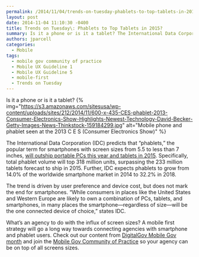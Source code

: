 ```yaml
---
permalink: /2014/11/04/trends-on-tuesday-phablets-to-top-tablets-in-2015/
layout: post
date: 2014-11-04 11:10:30 -0400
title: Trends on Tuesday\: Phablets to Top Tablets in 2015?
summary: Is it a phone or is it a tablet? The International Data Corporation (IDC) predicts that &amp;#8220;phablets,&amp;#8221; the popular term for smartphones with screen sizes from 5.5 to less than 7 inches, will outship portable PCs this year and tablets in 2015. Specifically, total phablet volume will top 318 million units, surpassing the 233 million
authors: jparcell
categories:
  - Mobile
tags:
  - mobile gov community of practice
  - Mobile UX Guideline 1
  - Mobile UX Guideline 5
  - mobile-first
  - Trends on Tuesday
---
```


Is it a phone or is it a tablet? {% img="https://s3.amazonaws.com/sitesusa/wp-content/uploads/sites/212/2014/11/600-x-435-CES-phablet-2013-Consumer-Electronics-Show-Highlights-Newest-Technology-David-Becker-Getty-Images-News-Thinkstock-159184299.jpg" alt="Mobile phone and phablet seen at the 2013 C E S (Consumer Electronics Show)" %} 

The International Data Corporation (IDC) predicts that &#8220;phablets,&#8221; the popular term for smartphones with screen sizes from 5.5 to less than 7 inches, [will outship portable PCs this year and tablets in 2015](http://www.idc.com/getdoc.jsp?containerId=prUS25077914). Specifically, total phablet volume will top 318 million units, surpassing the 233 million tablets forecast to ship in 2015. Further, IDC expects phablets to grow from 14.0% of the worldwide smartphone market in 2014 to 32.2% in 2018.

The trend is driven by user preference and device cost, but does not mark the end for smartphones. &#8220;While consumers in places like the United States and Western Europe are likely to own a combination of PCs, tablets, and smartphones, in many places the smartphone—regardless of size—will be the one connected device of choice,&#8221; states IDC.

What&#8217;s an agency to do with the influx of screen sizes? A mobile first strategy will go a long way towards connecting agencies with smartphone and phablet users. Check out our content from [DigitalGov Mobile Gov month](https://www.WHATEVER/2014/10/20/welcome-to-mobilegov-month-on-digitalgov/ "Welcome to Mobile Gov Month on DigitalGov") and join the [Mobile Gov Community of Practice](https://www.WHATEVER/communities/mobile/ "Mobile") so your agency can be on top of all screens sizes.